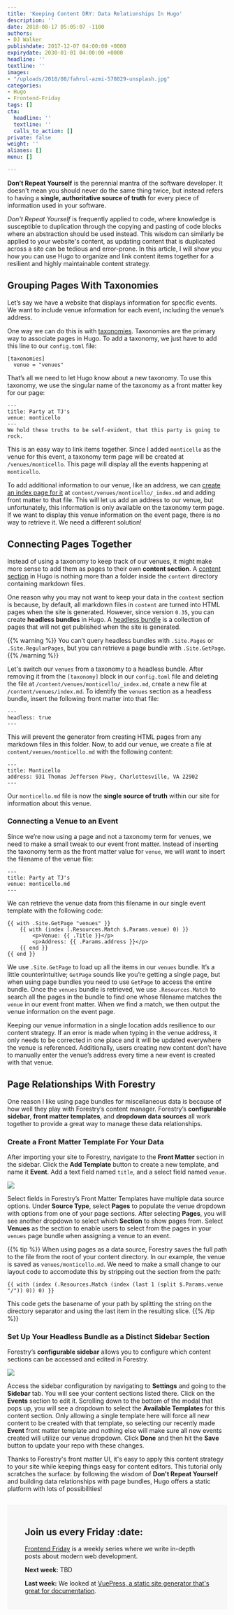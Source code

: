 ```yaml
---
title: 'Keeping Content DRY: Data Relationships In Hugo'
description: ''
date: 2018-08-17 05:05:07 -1100
authors:
- DJ Walker
publishdate: 2017-12-07 04:00:00 +0000
expirydate: 2030-01-01 04:00:00 +0000
headline: ''
textline: ''
images:
- "/uploads/2018/08/fahrul-azmi-578029-unsplash.jpg"
categories:
- Hugo
- Frontend-Friday
tags: []
cta:
  headline: ''
  textline: ''
  calls_to_action: []
private: false
weight: ''
aliases: []
menu: []

---
```

**Don’t Repeat Yourself** is the perennial mantra of the software developer. It doesn't mean you should never do the same thing twice, but instead refers to having a **single, authoritative source of truth** for every piece of information used in your software.

*Don't Repeat Yourself* is frequently applied to code, where knowledge is susceptible to duplication through the copying and pasting of code blocks where an abstraction should be used instead. This wisdom can similarly be applied to your website's content, as updating content that is duplicated across a site can be tedious and error-prone. In this article, I will show you how you can use Hugo to organize and link content items together for a resilient and highly maintainable content strategy.

## Grouping Pages With Taxonomies

Let’s say we have a website that displays information for specific events. We want to include venue information for each event, including the venue’s address.

One way we can do this is with [taxonomies](https://gohugo.io/content-management/taxonomies/). Taxonomies are the primary way to associate pages in Hugo. To add a taxonomy, we just have to add this line to our `config.toml` file:

    [taxonomies]
      venue = "venues"

That’s all we need to let Hugo know about a new taxonomy. To use this taxonomy, we use the singular name of the taxonomy as a front matter key for our page:

    ---
    title: Party at TJ's
    venue: monticello
    ---
    We hold these truths to be self-evident, that this party is going to rock.

This is an easy way to link items together. Since I added `monticello`  as the venue for this event, a taxonomy term page will be created at `/venues/monticello`. This page will display all the events happening at `monticello`.

To add additional information to our venue, like an address, we can [create an index page for it](https://gohugo.io/content-management/taxonomies#add-custom-metadata-to-a-taxonomy-term) at `content/venues/monticello/_index.md` and adding front matter to that file. This will let us add an address to our venue, but unfortunately, this information is only available on the taxonomy term page. If we want to display this venue information on the event page, there is no way to retrieve it. We need a different solution!

## Connecting Pages Together

Instead of using a taxonomy to keep track of our venues, it might make more sense to add them as pages to their own **content section**. A [content section](https://gohugo.io/content-management/sections/) in Hugo is nothing more than a folder inside the `content` directory containing markdown files.

One reason why you may not want to keep your data in the `content` section is because, by default, all markdown files in `content` are turned into HTML pages when the site is generated. However, since version `0.35`, you can create **headless bundles** in Hugo. A [headless bundle](https://gohugo.io/content-management/page-bundles/#headless-bundle) is a collection of pages that will not get published when the site is generated.

{{% warning %}}
You can’t query headless bundles with `.Site.Pages` or `.Site.RegularPages`, but you can retrieve a page bundle with `.Site.GetPage`.
{{% /warning %}}

Let's switch our `venues` from a taxonomy to a headless bundle. After removing it from the `[taxonomy]` block in our `config.toml` file and deleting the file at `/content/venues/monticello/_index.md`, create  a new file at `/content/venues/index.md`. To identify the `venues` section as a headless bundle, insert the following front matter into that file:

    ---
    headless: true
    ---

This will prevent the generator from creating HTML pages from any markdown files in this folder. Now, to add our venue, we create a file at `content/venues/monticello.md` with the following content:

    ---
    title: Monticello
    address: 931 Thomas Jefferson Pkwy, Charlottesville, VA 22902
    ---

Our `monticello.md` file is now the **single source of truth** within our site for information about this venue.

### Connecting a Venue to an Event

Since we’re now using a page and not a taxonomy term for venues, we need to make a small tweak to our event front matter. Instead of inserting the taxonomy term as the front matter value for `venue`, we will want to insert the filename of the venue file:

    ---
    title: Party at TJ's
    venue: monticello.md
    ---

We can retrieve the venue data from this filename in our single event template with the following code:

    {{ with .Site.GetPage "venues" }}
        {{ with (index (.Resources.Match $.Params.venue) 0) }}
            <p>Venue: {{ .Title }}</p>
            <p>Address: {{ .Params.address }}</p>
        {{ end }}
    {{ end }}

We use `.Site.GetPage` to load up all the items in our `venues` bundle. It’s a little counterintuitive; `GetPage` sounds like you’re getting a single page, but when using page bundles you need to use `GetPage` to access the entire bundle. Once the `venues` bundle is retrieved, we use `.Resources.Match` to search all the pages in the bundle to find one whose filename matches the `venue` in our event front matter. When we find a match, we then output the venue information on the event page.

Keeping our venue information in a single location adds resilience to our content strategy. If an error is made when typing in the venue address, it only needs to be corrected in one place and it will be updated everywhere the venue is referenced. Additionally, users creating new content don’t have to manually enter the venue’s address every time a new event is created with that venue.

## Page Relationships With Forestry

One reason I like using page bundles for miscellaneous data is because of how well they play with Forestry’s content manager. Forestry’s **configurable sidebar**, **front matter templates**, and **dropdown data sources** all work together to provide a great way to manage these data relationships.

### Create a Front Matter Template For Your Data

After importing your site to Forestry, navigate to the **Front Matter** section in the sidebar. Click the **Add Template** button to create a new template, and name it **Event**. Add a text field named `title`, and a select field named `venue`.

![](/uploads/2018/08/dropdown-data-source.png)

Select fields in Forestry’s Front Matter Templates have multiple data source options. Under **Source Type**, select **Pages** to populate the venue dropdown with options from one of your page sections. After selecting **Pages**, you will see another dropdown to select which **Section** to show pages from. Select **Venues** as the section to enable users to select from the pages in your `venues` page bundle when assigning a venue to an event.

{{% tip %}}
When using pages as a data source, Forestry saves the full path to the file from the root of your content directory. In our example, the venue is saved as `venues/monticello.md`. We need to make a small change to our layout code to accomodate this by stripping out the section from the path:

```
{{ with (index (.Resources.Match (index (last 1 (split $.Params.venue "/")) 0)) 0) }}
```

This code gets the basename of your path by splitting the string on the directory separator and using the last item in the resulting slice.
{{% /tip %}}

### Set Up Your Headless Bundle as a Distinct Sidebar Section

Forestry’s **configurable sidebar** allows you to configure which content sections can be accessed and edited in Forestry.

![](/uploads/2018/08/section-template-restriction.png)

Access the sidebar configuration by navigating to **Settings** and going to the **Sidebar** tab. You will see your content sections listed there. Click on the **Events** section to edit it. Scrolling down to the bottom of the modal that pops up, you will see a dropdown to select the **Available Templates** for this content section. Only allowing a single template here will force all new content to be created with that template, so selecting our recently made **Event** front matter template and nothing else will make sure all new events created will utilize our venue dropdown. Click **Done** and then hit the **Save** button to update your repo with these changes.

Thanks to Forestry's front matter UI, it's easy to apply this content strategy to your site while keeping things easy for content editors. This tutorial only scratches the surface: by following the wisdom of **Don't Repeat Yourself** and building data relationships with page bundles, Hugo offers a static platform with lots of possibilities!

<div style="margin-top: 2em; padding: 20px 40px;background: #f7f7f7;">
    <h2>Join us every Friday :date:</h2>
    <p><a href="/categories/frontend-friday/">Frontend Friday</a> is a weekly series where we write in-depth posts about modern web development.</p>
    <p><strong>Next week:</strong> TBD </p>
    <p><strong>Last week:</strong> We looked at <a href="https://forestry.io/blog/vuepress-brings-your-documentation-to-life/">VuePress, a static site generator that's great for documentation</a>.</p>
</div>

<!--
## Have something to add?

<a style="background: #F60; display: inline-block; border-radius: 5px; color: white; padding: 2px 9px; font-size: 14px;" href="$HACKER_NEWS_LINK">Discuss on Hacker News</a>
-->